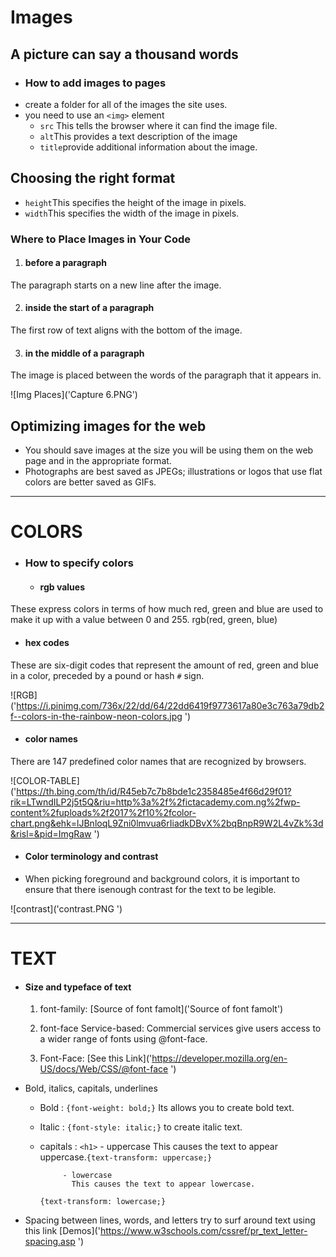# Images #
## A picture can say a thousand words ##
- ### How to add images to pages ###
- create a folder for all of the images
the site uses.
- you need to use an `<img>`
element 
   - ` src ` This tells the browser where
it can find the image file.
   - ` alt `This provides a text description
of the image
   - ` title `provide additional information
about the image.


##  Choosing the right format ##
   - ` height `This specifies the height of the
image in pixels.
   - ` width `This specifies the width of the
image in pixels.
  

### Where to Place Images in Your Code ###
1. #### before a paragraph ####
The paragraph starts on a new
line after the image.

2. #### inside the start of a paragraph ####
The first row of text aligns with
the bottom of the image.

3. #### in the middle of a paragraph ####
The image is placed between the
words of the paragraph that it
appears in.

![Img Places]('Capture 6.PNG')

## Optimizing images for the web ##

- You should save images at the size you will be using
them on the web page and in the appropriate format.
- Photographs are best saved as JPEGs; illustrations or
logos that use flat colors are better saved as GIFs.
<hr  />

# COLORS # 

- ### How to specify colors ###
  - #### rgb values ####
These express colors in terms of how much red, green and blue are used to make it up with a value between 0 and 255.
    rgb(red, green, blue)

- #### hex codes ####
These are six-digit codes that represent the amount of red, green and blue in a color, preceded by a pound or hash ` # ` sign.

![RGB]('https://i.pinimg.com/736x/22/dd/64/22dd6419f9773617a80e3c763a79db2f--colors-in-the-rainbow-neon-colors.jpg ')
- #### color names ####
There are 147 predefined color names that are recognized by browsers.


![COLOR-TABLE]('https://th.bing.com/th/id/R45eb7c7b8bde1c2358485e4f66d29f01?rik=LTwndILP2j5t5Q&riu=http%3a%2f%2fictacademy.com.ng%2fwp-content%2fuploads%2f2017%2f10%2fcolor-chart.png&ehk=lJBnloqL9Zni0lmvua6rIiadkDBvX%2bqBnpR9W2L4vZk%3d&risl=&pid=ImgRaw ')


- #### Color terminology and contrast ####
- When picking foreground and background colors, it is important to ensure that there isenough contrast for the text to be legible.

![contrast]('contrast.PNG ')

<hr />

# TEXT #

- #### Size and typeface of text ####
   1. font-family: [Source of font famolt]('Source of font famolt')

   2. font-face Service-based: Commercial services give users
       access to a wider range of fonts
       using @font-face.

   3. Font-Face: [See this Link]('https://developer.mozilla.org/en-US/docs/Web/CSS/@font-face ')

-  Bold, italics, capitals, underlines
    -  Bold  : ` {font-weight: bold;} `  Its allows you to create bold text. 
    - Italic : `{font-style: italic;}` to create italic text.
    - capitals : ` <h1> `
               - uppercase
                This causes the text to appear uppercase.`{text-transform: uppercase;}` 

               - lowercase
                 This causes the text to appear lowercase.
         `{text-transform: lowercase;}`


- Spacing between lines, words, and letters
try to surf around text using this link [Demos]('https://www.w3schools.com/cssref/pr_text_letter-spacing.asp ')


